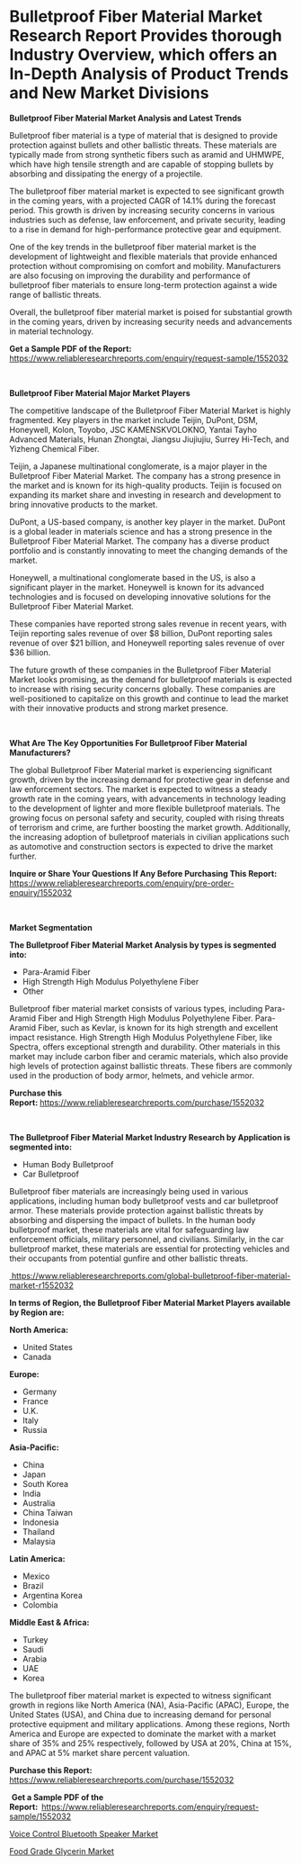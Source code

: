 <p><h1>Bulletproof Fiber Material Market Research Report Provides thorough Industry Overview, which offers an In-Depth Analysis of Product Trends and New Market Divisions</h1></p><p><strong>Bulletproof Fiber Material Market Analysis and Latest Trends</strong></p>
<p><p>Bulletproof fiber material is a type of material that is designed to provide protection against bullets and other ballistic threats. These materials are typically made from strong synthetic fibers such as aramid and UHMWPE, which have high tensile strength and are capable of stopping bullets by absorbing and dissipating the energy of a projectile.</p><p>The bulletproof fiber material market is expected to see significant growth in the coming years, with a projected CAGR of 14.1% during the forecast period. This growth is driven by increasing security concerns in various industries such as defense, law enforcement, and private security, leading to a rise in demand for high-performance protective gear and equipment.</p><p>One of the key trends in the bulletproof fiber material market is the development of lightweight and flexible materials that provide enhanced protection without compromising on comfort and mobility. Manufacturers are also focusing on improving the durability and performance of bulletproof fiber materials to ensure long-term protection against a wide range of ballistic threats.</p><p>Overall, the bulletproof fiber material market is poised for substantial growth in the coming years, driven by increasing security needs and advancements in material technology.</p></p>
<p><strong>Get a Sample PDF of the Report:&nbsp;</strong> <a href="https://www.reliableresearchreports.com/enquiry/request-sample/1552032">https://www.reliableresearchreports.com/enquiry/request-sample/1552032</a></p>
<p>&nbsp;</p>
<p><strong>Bulletproof Fiber Material Major Market Players</strong></p>
<p><p>The competitive landscape of the Bulletproof Fiber Material Market is highly fragmented. Key players in the market include Teijin, DuPont, DSM, Honeywell, Kolon, Toyobo, JSC KAMENSKVOLOKNO, Yantai Tayho Advanced Materials, Hunan Zhongtai, Jiangsu Jiujiujiu, Surrey Hi-Tech, and Yizheng Chemical Fiber.</p><p>Teijin, a Japanese multinational conglomerate, is a major player in the Bulletproof Fiber Material Market. The company has a strong presence in the market and is known for its high-quality products. Teijin is focused on expanding its market share and investing in research and development to bring innovative products to the market.</p><p>DuPont, a US-based company, is another key player in the market. DuPont is a global leader in materials science and has a strong presence in the Bulletproof Fiber Material Market. The company has a diverse product portfolio and is constantly innovating to meet the changing demands of the market.</p><p>Honeywell, a multinational conglomerate based in the US, is also a significant player in the market. Honeywell is known for its advanced technologies and is focused on developing innovative solutions for the Bulletproof Fiber Material Market.</p><p>These companies have reported strong sales revenue in recent years, with Teijin reporting sales revenue of over $8 billion, DuPont reporting sales revenue of over $21 billion, and Honeywell reporting sales revenue of over $36 billion.</p><p>The future growth of these companies in the Bulletproof Fiber Material Market looks promising, as the demand for bulletproof materials is expected to increase with rising security concerns globally. These companies are well-positioned to capitalize on this growth and continue to lead the market with their innovative products and strong market presence.</p></p>
<p>&nbsp;</p>
<p><strong>What Are The Key Opportunities For Bulletproof Fiber Material Manufacturers?</strong></p>
<p><p>The global Bulletproof Fiber Material market is experiencing significant growth, driven by the increasing demand for protective gear in defense and law enforcement sectors. The market is expected to witness a steady growth rate in the coming years, with advancements in technology leading to the development of lighter and more flexible bulletproof materials. The growing focus on personal safety and security, coupled with rising threats of terrorism and crime, are further boosting the market growth. Additionally, the increasing adoption of bulletproof materials in civilian applications such as automotive and construction sectors is expected to drive the market further.</p></p>
<p><strong>Inquire or Share Your Questions If Any Before Purchasing This Report:</strong> <a href="https://www.reliableresearchreports.com/enquiry/pre-order-enquiry/1552032">https://www.reliableresearchreports.com/enquiry/pre-order-enquiry/1552032</a></p>
<p>&nbsp;</p>
<p><strong>Market Segmentation</strong></p>
<p><strong>The Bulletproof Fiber Material Market Analysis by types is segmented into:</strong></p>
<p><ul><li>Para-Aramid Fiber</li><li>High Strength High Modulus Polyethylene Fiber</li><li>Other</li></ul></p>
<p><p>Bulletproof fiber material market consists of various types, including Para-Aramid Fiber and High Strength High Modulus Polyethylene Fiber. Para-Aramid Fiber, such as Kevlar, is known for its high strength and excellent impact resistance. High Strength High Modulus Polyethylene Fiber, like Spectra, offers exceptional strength and durability. Other materials in this market may include carbon fiber and ceramic materials, which also provide high levels of protection against ballistic threats. These fibers are commonly used in the production of body armor, helmets, and vehicle armor.</p></p>
<p><strong>Purchase this Report:&nbsp;</strong><a href="https://www.reliableresearchreports.com/purchase/1552032">https://www.reliableresearchreports.com/purchase/1552032</a></p>
<p>&nbsp;</p>
<p><strong>The Bulletproof Fiber Material Market Industry Research by Application is segmented into:</strong></p>
<p><ul><li>Human Body Bulletproof</li><li>Car Bulletproof</li></ul></p>
<p><p>Bulletproof fiber materials are increasingly being used in various applications, including human body bulletproof vests and car bulletproof armor. These materials provide protection against ballistic threats by absorbing and dispersing the impact of bullets. In the human body bulletproof market, these materials are vital for safeguarding law enforcement officials, military personnel, and civilians. Similarly, in the car bulletproof market, these materials are essential for protecting vehicles and their occupants from potential gunfire and other ballistic threats.</p></p>
<p><a href="https://www.reliableresearchreports.com/global-bulletproof-fiber-material-market-r1552032">&nbsp;https://www.reliableresearchreports.com/global-bulletproof-fiber-material-market-r1552032</a></p>
<p><strong>In terms of Region, the Bulletproof Fiber Material Market Players available by Region are:</strong></p>
<p>
    <p> <strong> North America: </strong>
        <ul>
            <li>United States</li>
            <li>Canada</li>
        </ul>
        </p> 
    <p> <strong> Europe: </strong>
        <ul>
            <li>Germany</li>
            <li>France</li>
            <li>U.K.</li>
            <li>Italy</li>
            <li>Russia</li>
        </ul>
        </p> 
    <p> <strong> Asia-Pacific: </strong>
        <ul>
            <li>China</li>
            <li>Japan</li>
            <li>South Korea</li>
            <li>India</li>
            <li>Australia</li>
            <li>China Taiwan</li>
            <li>Indonesia</li>
            <li>Thailand</li>
            <li>Malaysia</li>
        </ul>
        </p> 
    <p> <strong> Latin America: </strong>
        <ul>
            <li>Mexico</li>
            <li>Brazil</li>
            <li>Argentina Korea</li>
            <li>Colombia</li>
        </ul>
        </p> 
    <p> <strong> Middle East & Africa: </strong>
        <ul>
            <li>Turkey</li>
            <li>Saudi</li>
            <li>Arabia</li>
            <li>UAE</li>
            <li>Korea</li>
        </ul>
    </p>
    </p>
<p><p>The bulletproof fiber material market is expected to witness significant growth in regions like North America (NA), Asia-Pacific (APAC), Europe, the United States (USA), and China due to increasing demand for personal protective equipment and military applications. Among these regions, North America and Europe are expected to dominate the market with a market share of 35% and 25% respectively, followed by USA at 20%, China at 15%, and APAC at 5% market share percent valuation.</p></p>
<p><strong>Purchase this Report: </strong><a href="https://www.reliableresearchreports.com/purchase/1552032">https://www.reliableresearchreports.com/purchase/1552032</a></p>
<p>&nbsp;<strong>Get a Sample PDF of the Report:&nbsp;&nbsp;</strong><a href="https://www.reliableresearchreports.com/enquiry/request-sample/1552032">https://www.reliableresearchreports.com/enquiry/request-sample/1552032</a></p>
<p><strong></strong></p>
<p><p><a href="https://www.linkedin.com/pulse/voice-control-bluetooth-speaker-market-size-reveals-best-eg7ue">Voice Control Bluetooth Speaker Market</a></p><p><a href="https://www.linkedin.com/pulse/decoding-food-grade-glycerin-market-metrics-share-trends-growth-zshee">Food Grade Glycerin Market</a></p></p>